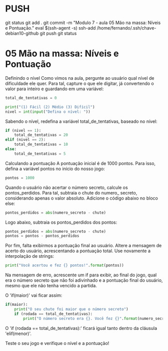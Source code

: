 



# ###################################################################################################################################################################
# ###################################################################################################################################################################
# PUSH

git status
git add .
git commit -m "Modulo 7 - aula  05 Mão na massa: Níveis e Pontuação."
eval $(ssh-agent -s)
ssh-add /home/fernando/.ssh/chave-debian10-github
git push
git status




# ###################################################################################################################################################################
# ###################################################################################################################################################################
# 05 Mão na massa: Níveis e Pontuação

Definindo o nível
Como vimos na aula, pergunte ao usuário qual nível de dificuldade ele quer. Para tal, capture o que ele digitar, já convertendo o valor para inteiro e guardando em uma variável:

~~~~python
total_de_tentativas = 0

print("(1) Fácil (2) Médio (3) Difícil")
nivel = int(input("Defina o nível: "))
~~~~


Sabendo o nível, redefina a variável total_de_tentativas, baseado no nível:

~~~~python
if (nivel == 1):
    total_de_tentativas = 20
elif (nivel == 2):
    total_de_tentativas = 10
else:
    total_de_tentativas = 5
~~~~

Calculando a pontuação
A pontuação inicial é de 1000 pontos. Para isso, defina a variável pontos no início do nosso jogo:

~~~~python
pontos = 1000
~~~~

Quando o usuário não acertar o número secreto, calcule os pontos_perdidos. Para tal, subtraia o chute do numero_ secreto, considerando apenas o valor absoluto. Adicione o código abaixo no bloco else:

~~~~python
pontos_perdidos = abs(numero_secreto - chute)
~~~~

Logo abaixo, subtraia os pontos_perdidos dos pontos:

~~~~python
pontos_perdidos = abs(numero_secreto - chute)
pontos = pontos - pontos_perdidos
~~~~

Por fim, falta exibirmos a pontuação final ao usuário. Altere a mensagem de acerto do usuário, acrescentando a pontuação total. Use novamente a interpolação de strings:

~~~~python
print("Você acertou e fez {} pontos!".format(pontos))
~~~~

Na mensagem de erro, acrescente um if para exibir, ao final do jogo, qual era o número secreto que não foi adivinhado e a pontuação final do usuário, mesmo que ele não tenha vencido a partida.

O 'if(maior)' vai ficar assim:

~~~~python
if(maior):
    print("O seu chute foi maior que o número secreto")
    if (rodada == total_de_tentativas):
        print("O número secreto era {}. Você fez {}".format(numero_secreto, pontos))
~~~~

O 'if (rodada == total_de_tentativas):' ficará igual tanto dentro da cláusula 'elif(menor)'.

Teste o seu jogo e verifique o nível e a pontuação!